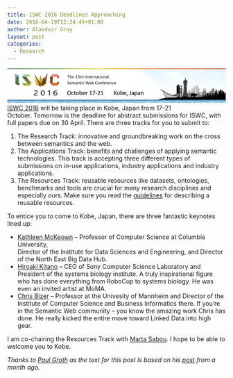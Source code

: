 ```yaml
---
title: ISWC 2016 Deadlines Approaching
date: 2016-04-19T12:24:49+01:00
author: Alasdair Gray
layout: post
categories:
  - Research
---
```

![ISWC 2016 Banner](/assets/img/2016-04-19_iswc2016-header.png)   
[ISWC 2016](http://iswc2016.semanticweb.org/) will be taking place in Kobe, Japan from 17-21 October. Tomorrow is the deadline for abstract submissions for ISWC, with full papers due on 30 April. There are three tracks for you to submit to:

  1. The Research Track: innovative and groundbreaking work on the cross between semantics and the web.
  2. The Applications Track: benefits and challenges of applying semantic technologies. This track is accepting three different types of submissions on in-use applications, industry applications and industry applications.
  3. The Resources Track: reusable resources like datasets, ontologies, benchmarks and tools are crucial for many research disciplines and especially ours. Make sure you read the [guidelines](https://dx.doi.org/10.6084/m9.figshare.2016852) for describing a reusable resources.

To entice you to come to Kobe, Japan, there are three fantastic keynotes lined up:

  * [Kathleen McKeown](http://iswc2016.semanticweb.org/pages/program/keynote-mckeown.html) – Professor of Computer Science at Columbia University,  
    Director of the Institute for Data Sciences and Engineering, and Director of the North East Big Data Hub.
  * [Hiroaki Kitano](http://iswc2016.semanticweb.org/pages/program/keynote-kitano.html) – CEO of Sony Computer Science Laboratory and President of the systems biology institute. A truly inspirational figure who has done everything from RoboCup to systems biology. He was even an invited artist at MoMA.
  * [Chris Bizer](http://iswc2016.semanticweb.org/pages/program/keynote-bizer.html) – Professor at the Univesity of Mannheim and Director of the Institute of Computer Science and Business Informatics there. If you’re in the Semantic Web community – you know the amazing work Chris has done. He really kicked the entire move toward Linked Data into high gear.

I am co-chairing the Resources Track with [Marta Sabou](https://martasabou.wordpress.com/). I hope to be able to welcome you to Kobe.

_Thanks to [Paul Groth](https://thinklinks.wordpress.com/) as the text for this post is based on his [post](https://thinklinks.wordpress.com/2016/03/30/iswc-2016-submissions-1-month-away/) from a month ago._